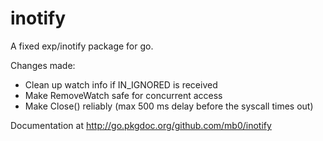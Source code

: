inotify
=======

A fixed exp/inotify package for go.

Changes made:
 * Clean up watch info if IN_IGNORED is received
 * Make RemoveWatch safe for concurrent access
 * Make Close() reliably (max 500 ms delay before the syscall times out)

Documentation at http://go.pkgdoc.org/github.com/mb0/inotify
